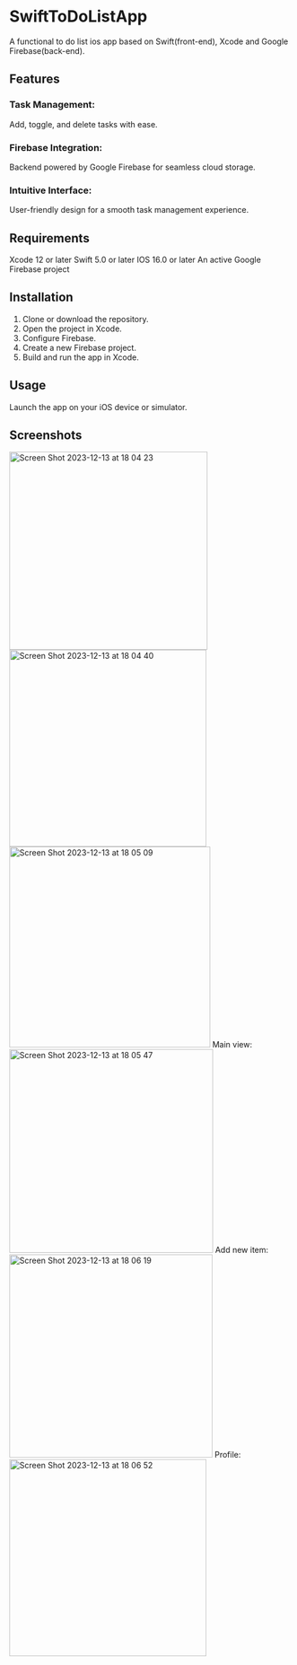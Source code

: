 # SwiftToDoListApp
A functional to do list ios app based on Swift(front-end), Xcode and Google Firebase(back-end).

## Features
### Task Management: 
Add, toggle, and delete tasks with ease.
### Firebase Integration: 
Backend powered by Google Firebase for seamless cloud storage.
### Intuitive Interface: 
User-friendly design for a smooth task management experience.

## Requirements
Xcode 12 or later
Swift 5.0 or later
IOS 16.0 or later
An active Google Firebase project

## Installation
1. Clone or download the repository.
2. Open the project in Xcode.
3. Configure Firebase.
4. Create a new Firebase project.
5. Build and run the app in Xcode.

## Usage
Launch the app on your iOS device or simulator.

## Screenshots
<img width="353" alt="Screen Shot 2023-12-13 at 18 04 23" src="https://github.com/Lynneeeeee/SwiftToDoListApp/assets/118246943/11089a21-d1a9-4450-8bcd-64622859a6ca">
<img width="351" alt="Screen Shot 2023-12-13 at 18 04 40" src="https://github.com/Lynneeeeee/SwiftToDoListApp/assets/118246943/d1fd18dd-3391-4868-a3ec-4669292a3d8b">
<img width="358" alt="Screen Shot 2023-12-13 at 18 05 09" src="https://github.com/Lynneeeeee/SwiftToDoListApp/assets/118246943/c3384584-c02d-4190-9614-64be55f9f455">
Main view:
<img width="363" alt="Screen Shot 2023-12-13 at 18 05 47" src="https://github.com/Lynneeeeee/SwiftToDoListApp/assets/118246943/c01e05cd-195f-40c8-88d6-aae0c1d8a833">
Add new item:
<img width="362" alt="Screen Shot 2023-12-13 at 18 06 19" src="https://github.com/Lynneeeeee/SwiftToDoListApp/assets/118246943/8412f396-bbb5-4492-90a7-4bdd4a7869a7">
Profile:
<img width="351" alt="Screen Shot 2023-12-13 at 18 06 52" src="https://github.com/Lynneeeeee/SwiftToDoListApp/assets/118246943/24f6b739-772a-466a-bc2d-ae98d1062830">
